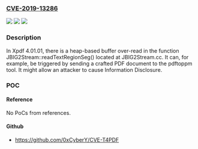 ### [CVE-2019-13286](https://cve.mitre.org/cgi-bin/cvename.cgi?name=CVE-2019-13286)
![](https://img.shields.io/static/v1?label=Product&message=n%2Fa&color=blue)
![](https://img.shields.io/static/v1?label=Version&message=n%2Fa&color=blue)
![](https://img.shields.io/static/v1?label=Vulnerability&message=n%2Fa&color=brighgreen)

### Description

In Xpdf 4.01.01, there is a heap-based buffer over-read in the function JBIG2Stream::readTextRegionSeg() located at JBIG2Stream.cc. It can, for example, be triggered by sending a crafted PDF document to the pdftoppm tool. It might allow an attacker to cause Information Disclosure.

### POC

#### Reference
No PoCs from references.

#### Github
- https://github.com/0xCyberY/CVE-T4PDF

